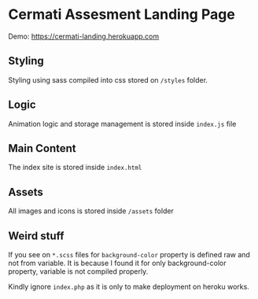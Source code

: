 # Cermati Assesment Landing Page

Demo: https://cermati-landing.herokuapp.com

## Styling
Styling using sass compiled into css stored on `/styles` folder.

## Logic
Animation logic and storage management is stored inside `index.js` file

## Main Content
The index site is stored inside `index.html`

## Assets
All images and icons is stored inside `/assets` folder

## Weird stuff
If you see on `*.scss` files for `background-color` property is defined raw and not from variable. It is because I found it for only background-color property, variable is not compiled properly.

Kindly ignore `index.php` as it is only to make deployment on heroku works.
